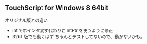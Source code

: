## TouchScript for Windows 8 64bit
オリジナル版との違い
 * int でポインタ渡す代わりに IntPtr を使うように修正
 * 32bit 版でも動くはず
ちゃんとテストしてないので、動かないかも。
